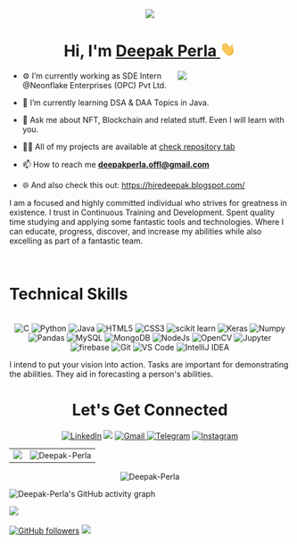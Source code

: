 <div id="header" align="center">
  <img src="https://i.pinimg.com/originals/e4/26/70/e426702edf874b181aced1e2fa5c6cde.gif" width="250"/>

</div>
<h1 align="center" >Hi, I'm <a href="https://hiredeepak.blogspot.com/" target="_blank"> Deepak Perla </a><img src="https://github.com/ABSphreak/ABSphreak/blob/master/gifs/Hi.gif" width="28px"></h1>
<img width="40%" align="right"   src="https://github.githubassets.com/images/modules/site/social-cards/github-social.png">

-  ⚙ I’m currently working as SDE Intern @Neonflake Enterprises (OPC) Pvt Ltd.

- 🌱 I’m currently learning DSA & DAA Topics in Java.

- 🤔 Ask me about NFT, Blockchain and related stuff. Even I will learn with you.

- 👨‍💻 All of my projects are available at [check repository tab](https://github.com/Deepak-Perla)

- 📫 How to reach me **deepakperla.offl@gmail.com**

- 🌐 And also check this out: https://hiredeepak.blogspot.com/

I am a focused and highly committed individual who strives for greatness in existence. I trust in Continuous Training and Development. Spent quality time studying and applying some fantastic tools and technologies. Where I can educate, progress, discover, and increase my abilities while also excelling as part of a fantastic team.

<br>
<h1>Technical Skills </h1>
   
<p align="center"> 
   <br>
<img alt="C" src="https://img.shields.io/badge/c-%2300599C.svg?&style=for-the-badge&logo=c&logoColor=white" />
 <img alt="Python" src="https://img.shields.io/badge/python-%2314354C.svg?style=for-the-badge&logo=python&logoColor=white"/>
 <img alt="Java" src="https://img.shields.io/badge/java-%23ED8B00.svg?&style=for-the-badge&logo=java&logoColor=white" />
<img alt="HTML5" src="https://img.shields.io/badge/html5-%23E34F26.svg?&style=for-the-badge&logo=html5&logoColor=white" />
 <img alt="CSS3" src="https://img.shields.io/badge/css3-%231572B6.svg?&style=for-the-badge&logo=css3&logoColor=white" />
 <img alt="scikit learn" src="https://img.shields.io/badge/scikit_learn-F7931E?style=for-the-badge&logo=scikit-learn&logoColor=white" />  
 <img alt="Keras" src="https://img.shields.io/badge/Keras-D00000?style=for-the-badge&logo=Keras&logoColor=white" />
 <img alt="Numpy" src="https://img.shields.io/badge/Numpy-777BB4?style=for-the-badge&logo=numpy&logoColor=white" />
 <img alt="Pandas" src="https://img.shields.io/badge/Pandas-2C2D72?style=for-the-badge&logo=pandas&logoColor=white" />
 <img alt="MySQL" src="https://img.shields.io/badge/MySQL-00000F?style=for-the-badge&logo=mysql&logoColor=white" />
 <img alt="MongoDB" src="https://img.shields.io/badge/MongoDB-white?style=for-the-badge&logo=mongodb&logoColor=4EA94B" />
 <img alt="NodeJs" src="https://img.shields.io/badge/Node.js-339933?style=for-the-badge&logo=nodedotjs&logoColor=white" />
    <img alt="OpenCV" src="https://img.shields.io/badge/OpenCV-27338e?style=for-the-badge&logo=OpenCV&logoColor=white" />
    <img alt="Jupyter" src="https://img.shields.io/badge/Jupyter-F37626.svg?&style=for-the-badge&logo=Jupyter&logoColor=white" />
    <img alt="firebase" src="https://img.shields.io/badge/firebase-ffca28?style=for-the-badge&logo=firebase&logoColor=black" />
    <img alt="Git" src="https://img.shields.io/badge/Git-F05032?style=for-the-badge&logo=git&logoColor=white" />
    <img alt="VS Code" src="https://img.shields.io/badge/Visual_Studio_Code-0078D4?style=for-the-badge&logo=visual%20studio%20code&logoColor=white" />
    <img alt="IntelliJ IDEA" src="https://img.shields.io/badge/IntelliJIDEA-000000.svg?style=for-the-badge&logo=intellij-idea&logoColor=white" />
</p>


   I intend to put your vision into action. Tasks are important for demonstrating the abilities. They aid in forecasting a person's abilities.
  
 <h1 align="center">Let's Get Connected</h1>

<div align="center">

<a  href="https://www.linkedin.com/in/deepak-perla/" target="_blank"><img alt="LinkedIn" src="https://img.shields.io/badge/linkedin%20-%230077B5.svg?&style=for-the-badge&logo=linkedin&logoColor=white" /></a>
<a href="https://twitter.com/thedheepakk" target="_blank"><img src="https://img.shields.io/badge/twitter-%2300acee.svg?&style=for-the-badge&logo=twitter&logoColor=white&alt=twitter" /></a>
<a href="mailto: deepakperla.offl"><img  alt="Gmail" src="https://img.shields.io/badge/Gmail-D14836?style=for-the-badge&logo=gmail&logoColor=white" />
<a  href="https://t.me/theheheguy"><img alt=" Telegram" src="https://img.shields.io/badge/Telegram-2CA5E0?style=for-the-badge&logo=telegram&logoColor=white"></a>
<a  href="https://www.instagram.com/de__perla/"><img alt="Instagram" src="https://img.shields.io/badge/Instagram-E4405F?style=for-the-badge&logo=instagram&logoColor=white">
   </a>

</div>
  
   
<table>
  <tr>
   
<td><img src="https://github-readme-stats.vercel.app/api?username=Deepak-Perla&include_all_commits=true&count_private=true&show_icons=true&line_height=20&title_color=ffffff&icon_color=ffffff&text_color=D3D3D3&bg_color=0,000000,130F40" />
    <td><img src="https://github-readme-stats.vercel.app/api/top-langs?username=Deepak-Perla&show_icons=true&locale=en&layout=compact&title_color=ffffff&icon_color=ffffff&text_color=D3D3D3&bg_color=0,000000,130F40" alt="Deepak-Perla" /></td>
     
     
  </tr>
</table>
<div align="center">
<p><img align="center" src="https://github-readme-streak-stats.herokuapp.com/?user=Deepak-Perla&theme=blueberry_duo&hide_border=true&date_format=%5BY.%5Dn.j" alt="Deepak-Perla" /></p>
  </div>

 ![Deepak-Perla's GitHub activity graph](https://activity-graph.herokuapp.com/graph?username=Deepak-Perla&date_format=M%20j%5B%2C%20Y%5D&theme=xcode)
   
<img src="https://github-contribution-graph.ez4o.com/?username=Deepak-Perla&last_n_days=150&img_url=https://64.media.tumblr.com/47a108fe9ec36e8c2d7e65727dc1a886/tumblr_o0sinpZfX71v1wfzlo1_500.gifv">   

[![GitHub followers](https://img.shields.io/github/followers/Deepak-Perla.svg?style=social&label=Follow)](https://github.com/Deepak-Perla?tab=followers)
![](https://komarev.com/ghpvc/?username=deepak-perla&color=blueviolet&label=👀👀👀)
